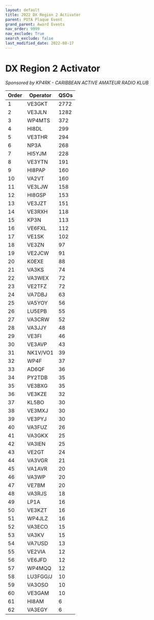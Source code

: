 ```yaml
---
layout: default
title: 2022 DX Region 2 Activator
parent: POTA Plaque Event
grand_parent: Award Events
nav_order: 9999
nav_exclude: True
search_exclude: false
last_modified_date: 2022-08-17
---
```


# DX Region 2 Activator
*Sponsored by KP4RK - CARIBBEAN ACTIVE AMATEUR RADIO KLUB*

|Order|Operator|QSOs|
|-----|--------|----|
|1    |VE3GKT  |2772|
|2    |VE3JLN  |1282|
|3    |WP4MTS  |372 |
|4    |HI8DL   |299 |
|5    |VE3THR  |294 |
|6    |NP3A    |268 |
|7    |HI5YJM  |228 |
|8    |VE3YTN  |191 |
|9    |HI8PAP  |160 |
|10   |VA2VT   |160 |
|11   |VE3LJW  |158 |
|12   |HI8GSP  |153 |
|13   |VE3JZT  |151 |
|14   |VE3RXH  |118 |
|15   |KP3N    |113 |
|16   |VE6FXL  |112 |
|17   |VE1SK   |102 |
|18   |VE3ZN   |97  |
|19   |VE2JCW  |91  |
|20   |K0EXE   |88  |
|21   |VA3KS   |74  |
|22   |VA3WEX  |72  |
|23   |VE2TFZ  |72  |
|24   |VA7DBJ  |63  |
|25   |VA5YOY  |56  |
|26   |LU5EPB  |55  |
|27   |VA3CRW  |52  |
|28   |VA3JJY  |48  |
|29   |VE3FI   |46  |
|30   |VE3AVP  |43  |
|31   |NK1V/VO1|39  |
|32   |WP4F    |37  |
|33   |AD6QF   |36  |
|34   |PY2TDB  |35  |
|35   |VE3BXG  |35  |
|36   |VE3KZE  |32  |
|37   |KL5BO   |30  |
|38   |VE3MXJ  |30  |
|39   |VE3PYJ  |30  |
|40   |VA3FUZ  |26  |
|41   |VA3GKX  |25  |
|42   |VA3IEN  |25  |
|43   |VE2GT   |24  |
|44   |VA3VGR  |21  |
|45   |VA1AVR  |20  |
|46   |VA3WP   |20  |
|47   |VE7BM   |20  |
|48   |VA3RJS  |18  |
|49   |LP1A    |16  |
|50   |VE3KZT  |16  |
|51   |WP4JLZ  |16  |
|52   |VA3ECO  |15  |
|53   |VA3KV   |15  |
|54   |VA7USD  |13  |
|55   |VE2VIA  |12  |
|56   |VE6JFD  |12  |
|57   |WP4MQQ  |12  |
|58   |LU3FGG/J|10  |
|59   |VA3OSO  |10  |
|60   |VE3GAM  |10  |
|61   |HI8AM   |6   |
|62   |VA3EGY  |6   |
